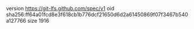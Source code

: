 version https://git-lfs.github.com/spec/v1
oid sha256:ff64a01fcd8e3f618cb1b776dcf21650d6d2a61450869f07f3467b540a127766
size 1916
